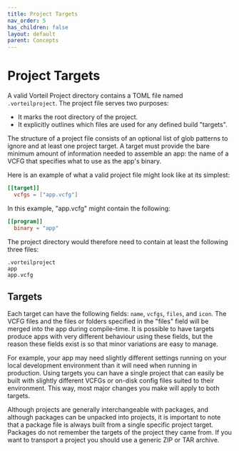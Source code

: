 ```yaml
---
title: Project Targets
nav_order: 5
has_children: false
layout: default
parent: Concepts
---
```


# Project Targets

A valid Vorteil Project directory contains a TOML file named `.vorteilproject`. The project file serves two purposes:

- It marks the root directory of the project.
- It explicitly outlines which files are used for any defined build "targets".

The structure of a project file consists of an optional list of glob patterns to ignore and at least one project target. A target must provide the bare minimum amount of information needed to assemble an app: the name of a VCFG that specifies what to use as the app's binary.

Here is an example of what a valid project file might look like at its simplest:

```toml
[[target]]
  vcfgs = ["app.vcfg"]
```

In this example, "app.vcfg" might contain the following:

```toml
[[program]]
  binary = "app"
```

The project directory would therefore need to contain at least the following three files:

```
.vorteilproject 	
app
app.vcfg
```

## Targets

Each target can have the following fields: `name`, `vcfgs`, `files`, and `icon`. The VCFG files and the files or folders specified in the "files" field will be merged into the app during compile-time. It is possible to have targets produce apps with very different behaviour using these fields, but the reason these fields exist is so that minor variations are easy to manage.

For example, your app may need slightly different settings running on your local development environment than it will need when running in production. Using targets you can have a single project that can easily be built with slightly different VCFGs or on-disk config files suited to their environment. This way, most major changes you make will apply to both targets.

Although projects are generally interchangeable with packages, and although packages can be unpacked into projects, it is important to note that a package file is always built from a single specific project target. Packages do not remember the targets of the project they came from. If you want to transport a project you should use a generic ZIP or TAR archive.
